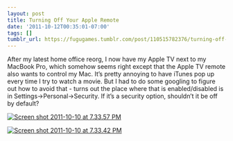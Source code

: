 ```yaml
---
layout: post
title: Turning Off Your Apple Remote
date: '2011-10-12T00:35:01-07:00'
tags: []
tumblr_url: https://fugugames.tumblr.com/post/110515782376/turning-off-your-apple-remote
---
```

After my latest home office reorg, I now have my Apple TV next to my MacBook Pro, which somehow seems right except that the Apple TV remote also wants to control my Mac. It’s pretty annoying to have iTunes pop up every time I try to watch a movie. But I had to do some googling to figure out how to avoid that - turns out the place where that is enabled/disabled is in Settings-\>Personal-\>Security. If it’s a security option, shouldn’t it be off by default?

[![](http://itshardtofondlepenguins.com/wp-content/uploads/2011/10/Screen-shot-2011-10-10-at-7.33.57-PM.png "Screen shot 2011-10-10 at 7.33.57 PM")](http://itshardtofondlepenguins.com/wp-content/uploads/2011/10/Screen-shot-2011-10-10-at-7.33.57-PM.png)

[![](http://itshardtofondlepenguins.com/wp-content/uploads/2011/10/Screen-shot-2011-10-10-at-7.33.42-PM.png "Screen shot 2011-10-10 at 7.33.42 PM")](http://itshardtofondlepenguins.com/wp-content/uploads/2011/10/Screen-shot-2011-10-10-at-7.33.42-PM.png)

